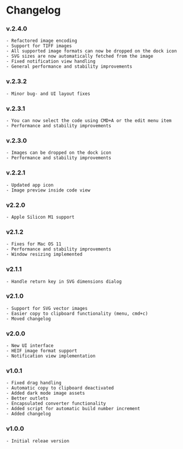 #  Changelog

### v.2.4.0
    - Refactored image encoding
    - Support for TIFF images
    - All supported image formats can now be dropped on the dock icon
    - SVG sizes are now automatically fetched from the image
    - Fixed notification view handling
    - General performance and stability improvements

### v.2.3.2
    - Minor bug- and UI layout fixes

### v.2.3.1
    - You can now select the code using CMD+A or the edit menu item 
    - Performance and stability improvements
    
### v.2.3.0
    - Images can be dropped on the dock icon
    - Performance and stability improvements

### v.2.2.1
    - Updated app icon
    - Image preview inside code view

### v2.2.0
    - Apple Silicon M1 support

### v2.1.2
    - Fixes for Mac OS 11
    - Performance and stability improvements
    - Window resizing implemented

### v2.1.1
    - Handle return key in SVG dimensions dialog

### v2.1.0
    - Support for SVG vector images
    - Easier copy to clipboard functionality (menu, cmd+c)
    - Moved changelog

### v2.0.0
    - New UI interface
    - HEIF image format support
    - Notification view implementation

### v1.0.1
    - Fixed drag handling
    - Automatic copy to clipboard deactivated
    - Added dark mode image assets
    - Better outlets
    - Encapsulated converter functionality
    - Added script for automatic build number increment
    - Added changelog

### v1.0.0
    - Initial releae version
